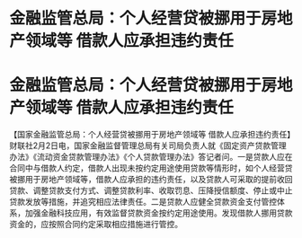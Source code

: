 # 金融监管总局：个人经营贷被挪用于房地产领域等 借款人应承担违约责任

# 金融监管总局：个人经营贷被挪用于房地产领域等 借款人应承担违约责任

【国家金融监管总局：个人经营贷被挪用于房地产领域等
借款人应承担违约责任】财联社2月2日电，国家金融监督管理总局有关司局负责人就《固定资产贷款管理办法》《流动资金贷款管理办法》《个人贷款管理办法》答记者问。一是贷款人应在合同中与借款人约定，借款人出现未按约定用途使用贷款等情形时，如个人经营贷被挪用于房地产领域等，借款人应承担的违约责任，以及贷款人可采取的提前收回贷款、调整贷款支付方式、调整贷款利率、收取罚息、压降授信额度、停止或中止贷款发放等措施，并追究相应法律责任。二是贷款人应健全贷款资金支付管控体系，加强金融科技应用，有效监督贷款资金按约定用途使用。发现借款人挪用贷款资金的，应按照合同约定采取相应措施进行管控。

